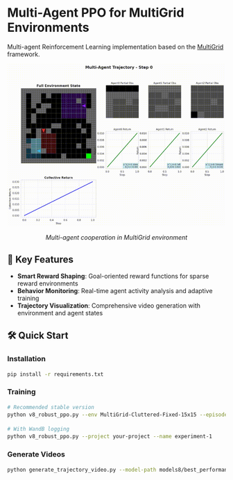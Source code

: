 # Multi-Agent PPO for MultiGrid Environments

Multi-agent Reinforcement Learning implementation based on the [MultiGrid](https://github.com/maximecb/gym-minigrid) framework.

<div align="center">
  <img src="v8_trajectory_video.gif" alt="Multi-Agent Demo" width="600">
  <p><em>Multi-agent cooperation in MultiGrid environment</em></p>
</div>

## 🚀 Key Features

- **Smart Reward Shaping**: Goal-oriented reward functions for sparse reward environments  
- **Behavior Monitoring**: Real-time agent activity analysis and adaptive training
- **Trajectory Visualization**: Comprehensive video generation with environment and agent states

## 🛠️ Quick Start

### Installation
```bash
pip install -r requirements.txt
```

### Training
```bash
# Recommended stable version
python v8_robust_ppo.py --env MultiGrid-Cluttered-Fixed-15x15 --episodes 100000

# With WandB logging
python v8_robust_ppo.py --project your-project --name experiment-1
```

### Generate Videos
```bash
python generate_trajectory_video.py --model-path models8/best_performance --env MultiGrid-Cluttered-Fixed-15x15
```
